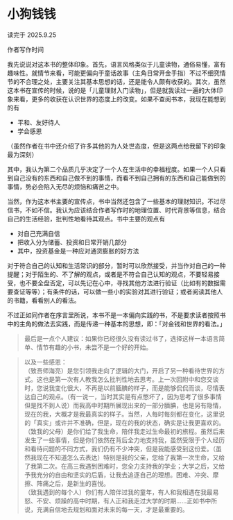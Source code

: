 # 小狗钱钱

读完于 2025.9.25

作者写作时间

我先说说对这本书的整体印象。首先，语言风格类似于儿童读物，通俗易懂，富有趣味性。就情节来看，可能更偏向于童话故事（主角日常开金手指）不过不细究情节的不合理之处，主要关注其基本思想的话，还是能令人颇有收获的。其次，虽然这本书在宣传的时候，说的是「儿童理财入门读物」，但是就我读过一遍的大体印象来看，更多的收获在认识世界的态度上的改变。如果不查阅书本，我现在能想到的有

- 平和、友好待人
- 学会感恩

（虽然作者在书中还介绍了许多其他的为人处世态度，但是这两点给我留下的印象最为深刻）

其中，我认为第二个品质几乎决定了一个人在生活中的幸福程度。如果一个人只看到自己没有的东西和自己做不到的事情，而看不到自己拥有的东西和自己能做到的事情，势必会陷入无尽的烦恼和痛苦之中。

当然，作为这本书主要的宣传点，书中当然还包含了一些基本的理财知识。不过尽信书，不如不信。我认为应该结合作者写作时的地理位置、时代背景等信息，结合自己的生活经验，批判性地看待其观点。书中主要的观点有

- 对自己充满自信
- 把收入分为储蓄、投资和日常开销几部分
- 其中，投资基金是一种应对通货膨胀的好方法

对于符合自己的认知和生活常识的部分，暂时可以欣然接受，并当作对自己的一种提醒；对于陌生的、不了解的观点，或者是不符合自己认知的观点，不要轻易接受，也不要全盘否定，可以先记在心中，寻找其他方法进行验证（比如有的数据需要查证等等）；有条件的话，可以做一些小的实验对其进行验证；或者阅读其他人的书籍，看看别人的看法。

不过正如同作者在序言里所说，本书不是一本偏向实践的书，不是要求读者按照书中的主角的做法去实践，而是传递一种基本的思想，即：「对金钱和世界的看法。」

>最后是一点个人建议：如果你已经很久没有读过书了，选择这样一本语言简单、情节有趣的小书，未尝不是一个好的开始。

>以及一些感恩：\
>（致吾师海亮）是您引领我走向了逻辑的大门，开启了另一种看待世界的方式。这也是第一次有人教我怎么批判性地去思考。上一次回附中和您交谈时，您说我变化很大，不再是以前腼腆的样子，而是能够侃侃而谈，尽情表达自己的观点。（有一说一，当时其实是有点憋坏了，因为思考了很多事情但是找不到人说）而我高中时期所展现出来的一部分腼腆，也是另有隐情，现在的我，大概才是我最真实的样子。当然，人每时每刻都在变化，这里说的「真实」或许并不准确，但是，现在的我的状态，确实是让我更喜欢的。\
（致我的父母）是你们给了我生命，陪伴我走过生命最初的旅程。虽然后来发生了一些事情，但是你们依然在背后全力地支持我，虽然受限于个人经历和看待问题的不同方式，我们仍有不少冲突，但是我能感受到这份爱。（虽然我现在不知道怎么去表达）特别是我的父亲，您给了我第一次生命，又给了我第二次。在高三我遇到困难时，您全力支持我的学业；大学之后，又给予我充分的自由和坚实的后盾，让我去追逐自己的理想。困难、冲突、摩擦、阵痛之后，是新生的喜悦。\
（致我遇到的每个人）你们有人陪伴过我的童年，有人和我相遇在我最易怒、不安、烦躁的高中时期，有人正和我走过大学的时期......正如书中所说，充满自信地去规划和面对未来的每一天，才是最重要的。